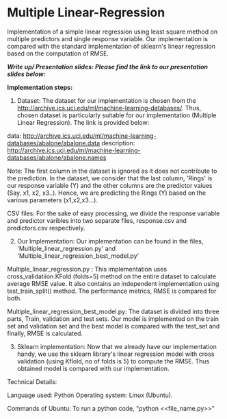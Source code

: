 # Multiple Linear-Regression
Implementation of a simple linear regression using least square method on multiple predictors and single response variable. 
Our implementation is compared with the standard implementation of sklearn's linear regression based on the computation of RMSE.

***Write up/ Presentation slides: Please find the link to our presentation slides below:***



**Implementation steps:**

1) Dataset: The dataset for our implementation is chosen from the http://archive.ics.uci.edu/ml/machine-learning-databases/. Thus, chosen dataset
is particularly suitable for our implementation (Multiple Linear Regression). The link is provided below:

data: http://archive.ics.uci.edu/ml/machine-learning-databases/abalone/abalone.data
description: http://archive.ics.uci.edu/ml/machine-learning-databases/abalone/abalone.names

Note: The first column in the dataset is ignored as it does not contribute to the prediction. In the dataset, we consider that the last  column, 'Rings' is our response variable (Y) and the other columns are the predictor values (Say, x1, x2, x3..). Hence,
we are predicting the Rings (Y) based on the various parameters (x1,x2,x3...).

CSV files: For the sake of easy processing, we divide the response variable and predictor varibles into two separate files, response.csv
and predictors.csv respectively. 

2) Our Implementation: Our implementation can be found in the files, 'Multiple_linear_regression.py' and 'Multiple_linear_regression_best_model.py'

Multiple_linear_regression.py : This implementation uses cross_validatiion.KFold (folds=5) method on the entire dataset to calculate average RMSE value. It also contains an independent implementation using test_train_split() method. The performance metrics, RMSE is compared for both.

Multiple_linear_regression_best_model.py: The dataset is divided into three parts, Train, validation and test sets. Our model is implemented on the train set and validation set and the best model is compared with the test_set and finally, RMSE is calculated.

3) Sklearn implementation: Now that we already have our implementation handy, we use the sklearn library's linear regression model with cross validation (using Kflold, no of folds is 5) to compute the RMSE. Thus obtained model is compared with our implementation.

Technical Details:

Language used: Python
Operating system: Linux (Ubuntu).

Commands of Ubuntu:
To run a python code, "python <<file_name.py>>"


